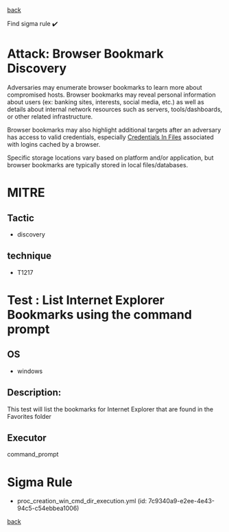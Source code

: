 
[back](../index.md)

Find sigma rule :heavy_check_mark: 

# Attack: Browser Bookmark Discovery 

Adversaries may enumerate browser bookmarks to learn more about compromised hosts. Browser bookmarks may reveal personal information about users (ex: banking sites, interests, social media, etc.) as well as details about internal network resources such as servers, tools/dashboards, or other related infrastructure.

Browser bookmarks may also highlight additional targets after an adversary has access to valid credentials, especially [Credentials In Files](https://attack.mitre.org/techniques/T1552/001) associated with logins cached by a browser.

Specific storage locations vary based on platform and/or application, but browser bookmarks are typically stored in local files/databases.

# MITRE
## Tactic
  - discovery


## technique
  - T1217


# Test : List Internet Explorer Bookmarks using the command prompt
## OS
  - windows


## Description:
This test will list the bookmarks for Internet Explorer that are found in the Favorites folder

## Executor
command_prompt

# Sigma Rule
 - proc_creation_win_cmd_dir_execution.yml (id: 7c9340a9-e2ee-4e43-94c5-c54ebbea1006)



[back](../index.md)
